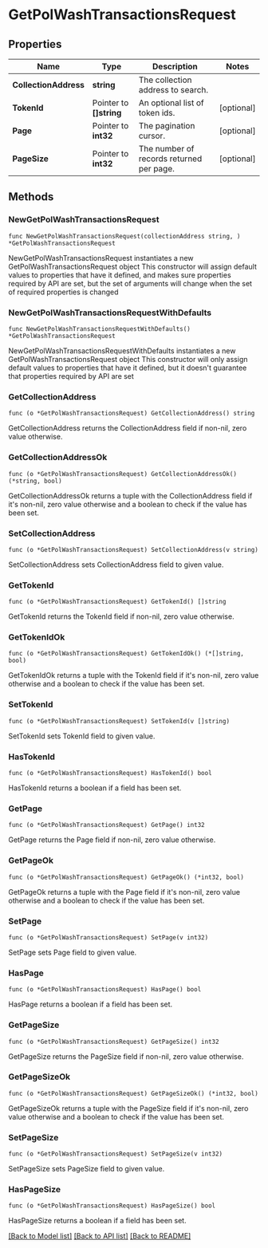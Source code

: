 # GetPolWashTransactionsRequest

## Properties

Name | Type | Description | Notes
------------ | ------------- | ------------- | -------------
**CollectionAddress** | **string** | The collection address to search. | 
**TokenId** | Pointer to **[]string** | An optional list of token ids. | [optional] 
**Page** | Pointer to **int32** | The pagination cursor. | [optional] 
**PageSize** | Pointer to **int32** | The number of records returned per page. | [optional] 

## Methods

### NewGetPolWashTransactionsRequest

`func NewGetPolWashTransactionsRequest(collectionAddress string, ) *GetPolWashTransactionsRequest`

NewGetPolWashTransactionsRequest instantiates a new GetPolWashTransactionsRequest object
This constructor will assign default values to properties that have it defined,
and makes sure properties required by API are set, but the set of arguments
will change when the set of required properties is changed

### NewGetPolWashTransactionsRequestWithDefaults

`func NewGetPolWashTransactionsRequestWithDefaults() *GetPolWashTransactionsRequest`

NewGetPolWashTransactionsRequestWithDefaults instantiates a new GetPolWashTransactionsRequest object
This constructor will only assign default values to properties that have it defined,
but it doesn't guarantee that properties required by API are set

### GetCollectionAddress

`func (o *GetPolWashTransactionsRequest) GetCollectionAddress() string`

GetCollectionAddress returns the CollectionAddress field if non-nil, zero value otherwise.

### GetCollectionAddressOk

`func (o *GetPolWashTransactionsRequest) GetCollectionAddressOk() (*string, bool)`

GetCollectionAddressOk returns a tuple with the CollectionAddress field if it's non-nil, zero value otherwise
and a boolean to check if the value has been set.

### SetCollectionAddress

`func (o *GetPolWashTransactionsRequest) SetCollectionAddress(v string)`

SetCollectionAddress sets CollectionAddress field to given value.


### GetTokenId

`func (o *GetPolWashTransactionsRequest) GetTokenId() []string`

GetTokenId returns the TokenId field if non-nil, zero value otherwise.

### GetTokenIdOk

`func (o *GetPolWashTransactionsRequest) GetTokenIdOk() (*[]string, bool)`

GetTokenIdOk returns a tuple with the TokenId field if it's non-nil, zero value otherwise
and a boolean to check if the value has been set.

### SetTokenId

`func (o *GetPolWashTransactionsRequest) SetTokenId(v []string)`

SetTokenId sets TokenId field to given value.

### HasTokenId

`func (o *GetPolWashTransactionsRequest) HasTokenId() bool`

HasTokenId returns a boolean if a field has been set.

### GetPage

`func (o *GetPolWashTransactionsRequest) GetPage() int32`

GetPage returns the Page field if non-nil, zero value otherwise.

### GetPageOk

`func (o *GetPolWashTransactionsRequest) GetPageOk() (*int32, bool)`

GetPageOk returns a tuple with the Page field if it's non-nil, zero value otherwise
and a boolean to check if the value has been set.

### SetPage

`func (o *GetPolWashTransactionsRequest) SetPage(v int32)`

SetPage sets Page field to given value.

### HasPage

`func (o *GetPolWashTransactionsRequest) HasPage() bool`

HasPage returns a boolean if a field has been set.

### GetPageSize

`func (o *GetPolWashTransactionsRequest) GetPageSize() int32`

GetPageSize returns the PageSize field if non-nil, zero value otherwise.

### GetPageSizeOk

`func (o *GetPolWashTransactionsRequest) GetPageSizeOk() (*int32, bool)`

GetPageSizeOk returns a tuple with the PageSize field if it's non-nil, zero value otherwise
and a boolean to check if the value has been set.

### SetPageSize

`func (o *GetPolWashTransactionsRequest) SetPageSize(v int32)`

SetPageSize sets PageSize field to given value.

### HasPageSize

`func (o *GetPolWashTransactionsRequest) HasPageSize() bool`

HasPageSize returns a boolean if a field has been set.


[[Back to Model list]](../README.md#documentation-for-models) [[Back to API list]](../README.md#documentation-for-api-endpoints) [[Back to README]](../README.md)


